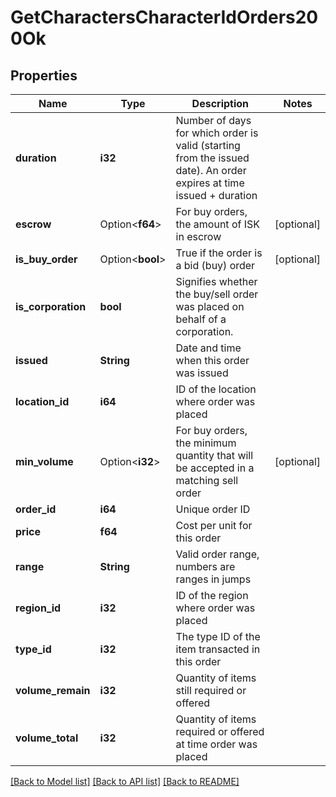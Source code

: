 # GetCharactersCharacterIdOrders200Ok

## Properties

Name | Type | Description | Notes
------------ | ------------- | ------------- | -------------
**duration** | **i32** | Number of days for which order is valid (starting from the issued date). An order expires at time issued + duration | 
**escrow** | Option<**f64**> | For buy orders, the amount of ISK in escrow | [optional]
**is_buy_order** | Option<**bool**> | True if the order is a bid (buy) order | [optional]
**is_corporation** | **bool** | Signifies whether the buy/sell order was placed on behalf of a corporation. | 
**issued** | **String** | Date and time when this order was issued | 
**location_id** | **i64** | ID of the location where order was placed | 
**min_volume** | Option<**i32**> | For buy orders, the minimum quantity that will be accepted in a matching sell order | [optional]
**order_id** | **i64** | Unique order ID | 
**price** | **f64** | Cost per unit for this order | 
**range** | **String** | Valid order range, numbers are ranges in jumps | 
**region_id** | **i32** | ID of the region where order was placed | 
**type_id** | **i32** | The type ID of the item transacted in this order | 
**volume_remain** | **i32** | Quantity of items still required or offered | 
**volume_total** | **i32** | Quantity of items required or offered at time order was placed | 

[[Back to Model list]](../README.md#documentation-for-models) [[Back to API list]](../README.md#documentation-for-api-endpoints) [[Back to README]](../README.md)


